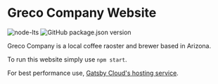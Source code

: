 # Greco Company Website

<img alt="node-lts" src="https://img.shields.io/node/v-lts/gatsby"> <img alt="GitHub package.json version" src="https://img.shields.io/github/package-json/v/lynnlo/coffee-house">

Greco Company is a local coffee raoster and brewer based in Arizona.

To run this website simply use `npm start`.

For best performance use, [Gatsby Cloud's hosting service](https://www.gatsbyjs.com/).
